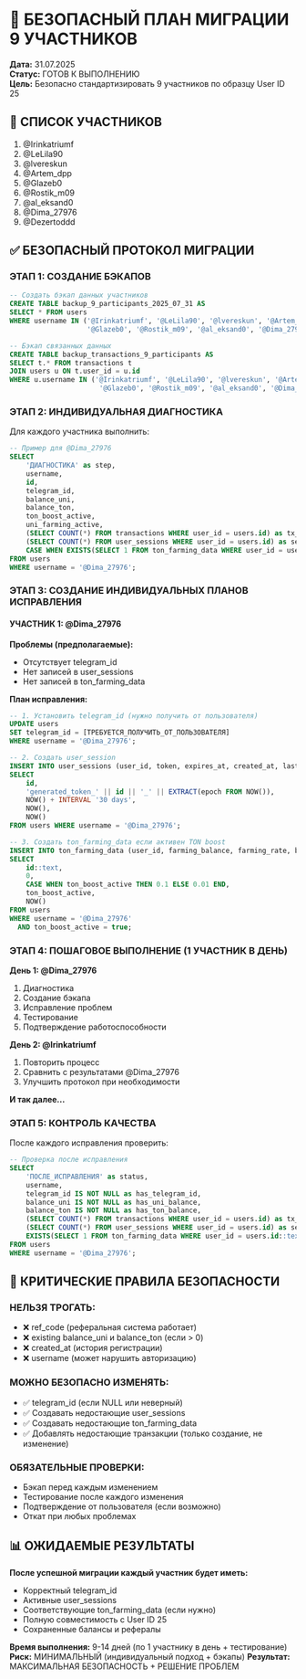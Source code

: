 # 🎯 БЕЗОПАСНЫЙ ПЛАН МИГРАЦИИ 9 УЧАСТНИКОВ
**Дата:** 31.07.2025  
**Статус:** ГОТОВ К ВЫПОЛНЕНИЮ  
**Цель:** Безопасно стандартизировать 9 участников по образцу User ID 25

## 👥 СПИСОК УЧАСТНИКОВ
1. @Irinkatriumf
2. @LeLila90  
3. @lvereskun
4. @Artem_dpp
5. @Glazeb0
6. @Rostik_m09
7. @al_eksand0
8. @Dima_27976
9. @Dezertoddd

## ✅ БЕЗОПАСНЫЙ ПРОТОКОЛ МИГРАЦИИ

### **ЭТАП 1: СОЗДАНИЕ БЭКАПОВ**
```sql
-- Создать бэкап данных участников
CREATE TABLE backup_9_participants_2025_07_31 AS
SELECT * FROM users 
WHERE username IN ('@Irinkatriumf', '@LeLila90', '@lvereskun', '@Artem_dpp', 
                   '@Glazeb0', '@Rostik_m09', '@al_eksand0', '@Dima_27976', '@Dezertoddd');

-- Бэкап связанных данных
CREATE TABLE backup_transactions_9_participants AS
SELECT t.* FROM transactions t
JOIN users u ON t.user_id = u.id
WHERE u.username IN ('@Irinkatriumf', '@LeLila90', '@lvereskun', '@Artem_dpp', 
                      '@Glazeb0', '@Rostik_m09', '@al_eksand0', '@Dima_27976', '@Dezertoddd');
```

### **ЭТАП 2: ИНДИВИДУАЛЬНАЯ ДИАГНОСТИКА**
Для каждого участника выполнить:
```sql
-- Пример для @Dima_27976
SELECT 
    'ДИАГНОСТИКА' as step,
    username,
    id,
    telegram_id,
    balance_uni,
    balance_ton,
    ton_boost_active,
    uni_farming_active,
    (SELECT COUNT(*) FROM transactions WHERE user_id = users.id) as tx_count,
    (SELECT COUNT(*) FROM user_sessions WHERE user_id = users.id) as session_count,
    CASE WHEN EXISTS(SELECT 1 FROM ton_farming_data WHERE user_id = users.id::text) THEN 'ДА' ELSE 'НЕТ' END as has_farming_data
FROM users 
WHERE username = '@Dima_27976';
```

### **ЭТАП 3: СОЗДАНИЕ ИНДИВИДУАЛЬНЫХ ПЛАНОВ ИСПРАВЛЕНИЯ**

#### **УЧАСТНИК 1: @Dima_27976**
**Проблемы (предполагаемые):**
- Отсутствует telegram_id
- Нет записей в user_sessions
- Нет записей в ton_farming_data

**План исправления:**
```sql
-- 1. Установить telegram_id (нужно получить от пользователя)
UPDATE users 
SET telegram_id = [ТРЕБУЕТСЯ_ПОЛУЧИТЬ_ОТ_ПОЛЬЗОВАТЕЛЯ]
WHERE username = '@Dima_27976';

-- 2. Создать user_session
INSERT INTO user_sessions (user_id, token, expires_at, created_at, last_activity)
SELECT 
    id,
    'generated_token_' || id || '_' || EXTRACT(epoch FROM NOW()),
    NOW() + INTERVAL '30 days',
    NOW(),
    NOW()
FROM users WHERE username = '@Dima_27976';

-- 3. Создать ton_farming_data если активен TON boost
INSERT INTO ton_farming_data (user_id, farming_balance, farming_rate, boost_active, last_update)
SELECT 
    id::text,
    0,
    CASE WHEN ton_boost_active THEN 0.1 ELSE 0.01 END,
    ton_boost_active,
    NOW()
FROM users 
WHERE username = '@Dima_27976' 
  AND ton_boost_active = true;
```

### **ЭТАП 4: ПОШАГОВОЕ ВЫПОЛНЕНИЕ (1 УЧАСТНИК В ДЕНЬ)**

**День 1: @Dima_27976**
1. Диагностика
2. Создание бэкапа
3. Исправление проблем
4. Тестирование
5. Подтверждение работоспособности

**День 2: @Irinkatriumf**
1. Повторить процесс
2. Сравнить с результатами @Dima_27976
3. Улучшить протокол при необходимости

**И так далее...**

### **ЭТАП 5: КОНТРОЛЬ КАЧЕСТВА**

После каждого исправления проверить:
```sql
-- Проверка после исправления
SELECT 
    'ПОСЛЕ_ИСПРАВЛЕНИЯ' as status,
    username,
    telegram_id IS NOT NULL as has_telegram_id,
    balance_uni IS NOT NULL as has_uni_balance,
    balance_ton IS NOT NULL as has_ton_balance,
    (SELECT COUNT(*) FROM transactions WHERE user_id = users.id) as tx_count,
    (SELECT COUNT(*) FROM user_sessions WHERE user_id = users.id) as session_count,
    EXISTS(SELECT 1 FROM ton_farming_data WHERE user_id = users.id::text) as has_farming_data
FROM users 
WHERE username = '@Dima_27976';
```

## 🚨 КРИТИЧЕСКИЕ ПРАВИЛА БЕЗОПАСНОСТИ

### **НЕЛЬЗЯ ТРОГАТЬ:**
- ❌ ref_code (реферальная система работает)
- ❌ existing balance_uni и balance_ton (если > 0)
- ❌ created_at (история регистрации)
- ❌ username (может нарушить авторизацию)

### **МОЖНО БЕЗОПАСНО ИЗМЕНЯТЬ:**
- ✅ telegram_id (если NULL или неверный)
- ✅ Создавать недостающие user_sessions
- ✅ Создавать недостающие ton_farming_data
- ✅ Добавлять недостающие транзакции (только создание, не изменение)

### **ОБЯЗАТЕЛЬНЫЕ ПРОВЕРКИ:**
- Бэкап перед каждым изменением
- Тестирование после каждого изменения
- Подтверждение от пользователя (если возможно)
- Откат при любых проблемах

## 📊 ОЖИДАЕМЫЕ РЕЗУЛЬТАТЫ

**После успешной миграции каждый участник будет иметь:**
- Корректный telegram_id
- Активные user_sessions
- Соответствующие ton_farming_data (если нужно)
- Полную совместимость с User ID 25
- Сохраненные балансы и рефералы

**Время выполнения:** 9-14 дней (по 1 участнику в день + тестирование)
**Риск:** МИНИМАЛЬНЫЙ (индивидуальный подход + бэкапы)
**Результат:** МАКСИМАЛЬНАЯ БЕЗОПАСНОСТЬ + РЕШЕНИЕ ПРОБЛЕМ